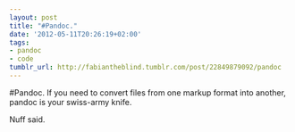 ```yaml
---
layout: post
title: "#Pandoc."
date: '2012-05-11T20:26:19+02:00'
tags:
- pandoc
- code
tumblr_url: http://fabiantheblind.tumblr.com/post/22849879092/pandoc
---
```

#Pandoc.
  If you need to convert files from one markup format into another, pandoc is your swiss-army knife.


Nuff said.
